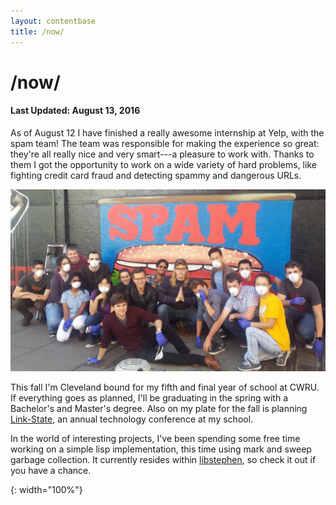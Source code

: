 ```yaml
---
layout: contentbase
title: /now/
---
```


# /now/

#### Last Updated: August 13, 2016

As of August 12 I have finished a really awesome internship at Yelp, with the
spam team! The team was responsible for making the experience so great: they're
all really nice and very smart---a pleasure to work with. Thanks to them I got
the opportunity to work on a wide variety of hard problems, like fighting credit
card fraud and detecting spammy and dangerous URLs.

![spam]

This fall I'm Cleveland bound for my fifth and final year of school at CWRU. If
everything goes as planned, I'll be graduating in the spring with a Bachelor's
and Master's degree. Also on my plate for the fall is planning [Link-State][],
an annual technology conference at my school.

In the world of interesting projects, I've been spending some free time working
on a simple lisp implementation, this time using mark and sweep garbage
collection. It currently resides within [libstephen][], so check it out if you
have a chance.

[Link-State]: http://acm.case.edu/acm/conference
[libstephen]: https://github.com/brenns10/libstephen
[spam]: /images/spam.jpg
{: width="100%"}
